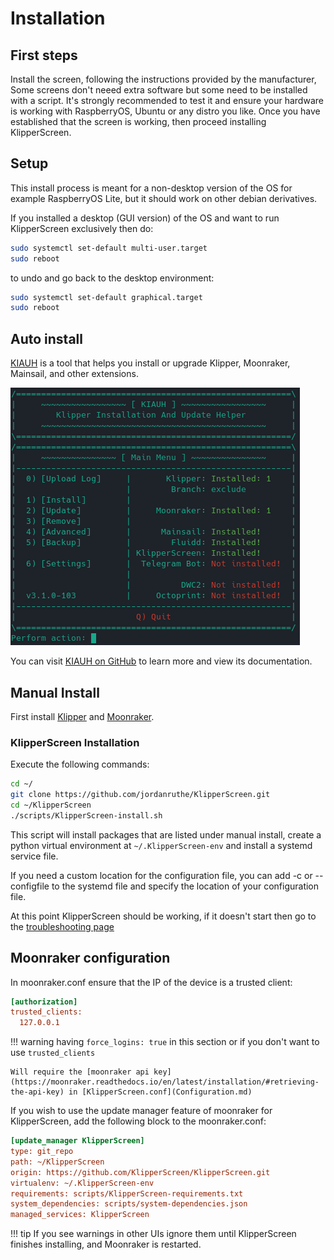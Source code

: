 # Installation

## First steps

Install the screen, following the instructions provided by the manufacturer, Some screens don't neeed extra software but some need to be installed with a script.
It's strongly recommended to test it and ensure your hardware is working with RaspberryOS, Ubuntu or any distro you like.
Once you have established that the screen is working, then proceed installing KlipperScreen.

## Setup
This install process is meant for a non-desktop version of the OS for example RaspberryOS Lite, but it should work on other debian derivatives.

If you installed a desktop (GUI version) of the OS and want to run KlipperScreen exclusively then do:
```sh title="Boot to console / KlipperScreen"
sudo systemctl set-default multi-user.target
sudo reboot
```
to undo and go back to the desktop environment:
```sh title="Boot to the desktop"
sudo systemctl set-default graphical.target
sudo reboot
```


## Auto install

[KIAUH](https://github.com/th33xitus/kiauh) is a tool that helps you install or upgrade Klipper, Moonraker, Mainsail, and other extensions.

![Screenshot](img/install/KIAUH.png)

You can visit [KIAUH on GitHub](https://github.com/th33xitus/kiauh) to learn more and view its documentation.


## Manual Install

First install [Klipper](https://www.klipper3d.org/Installation.html) and [Moonraker](https://moonraker.readthedocs.io/en/latest/installation/).

### KlipperScreen Installation
Execute the following commands:

```sh
cd ~/
git clone https://github.com/jordanruthe/KlipperScreen.git
cd ~/KlipperScreen
./scripts/KlipperScreen-install.sh
```

This script will install packages that are listed under manual install, create a python virtual environment at
`~/.KlipperScreen-env` and install a systemd service file.

If you need a custom location for the configuration file, you can add -c or --configfile to the systemd file and specify
the location of your configuration file.

At this point KlipperScreen should be working, if it doesn't start then go to the [troubleshooting page](Troubleshooting.md)

## Moonraker configuration

In moonraker.conf ensure that the IP of the device is a trusted client:

```ini title="moonraker.conf"
[authorization]
trusted_clients:
  127.0.0.1
```
!!! warning
    having `force_logins: true` in this section or if you don't want to use `trusted_clients`

    Will require the [moonraker api key](https://moonraker.readthedocs.io/en/latest/installation/#retrieving-the-api-key) in [KlipperScreen.conf](Configuration.md)

If you wish to use the update manager feature of moonraker for KlipperScreen, add the following block to the moonraker.conf:

```ini title="moonraker.conf"
[update_manager KlipperScreen]
type: git_repo
path: ~/KlipperScreen
origin: https://github.com/KlipperScreen/KlipperScreen.git
virtualenv: ~/.KlipperScreen-env
requirements: scripts/KlipperScreen-requirements.txt
system_dependencies: scripts/system-dependencies.json
managed_services: KlipperScreen
```
!!! tip
    If you see warnings in other UIs ignore them until KlipperScreen finishes installing, and Moonraker is restarted.
